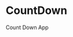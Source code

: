 # CountDown
 Count Down App
    
        
                                        
                                     
                                
                        
                
      
 
 
  
